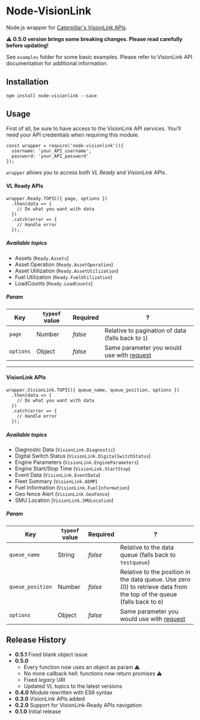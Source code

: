 Node-VisionLink
===============

Node.js wrapper for [Caterpillar's VisionLink APIs](https://APIDocumentation.myvisionlink.com).

:warning: **0.5.0 version brings some breaking changes. Please read carefully before updating!**

See `examples` folder for some basic examples. Please refer to VisionLink API documentation for additional information.

## Installation

    npm install node-visionlink --save

## Usage

First of all, be sure to have access to the VisionLink API services. You'll need your API credentials when requiring this module.

    const wrapper = require('node-visionlink')({
      username: 'your_API_username',
      password: 'your_API_password'
    });

`wrapper` allows you to access both *VL Ready* and *VisionLink* APIs.

#### VL Ready APIs

    wrapper.Ready.TOPIC({ page, options })
      .then(data => {
        // Do what you want with data
      })
      .catch(error => {
        // Handle error
      });

##### Available topics

* Assets (`Ready.Assets`)
* Asset Operation (`Ready.AssetOperation`)
* Asset Utilization (`Ready.AssetUtilization`)
* Fuel Utilization (`Ready.FuelUtilization`)
* LoadCounts (`Ready.LoadCounts`)

##### Param

Key | `typeof` value | Required | ?
--- | --- | --- | ---
`page` | Number | *false* | Relative to pagination of data (falls back to `1`)
`options` | Object | *false* | Same parameter you would use with [request](https://github.com/request/request)

---

#### VisionLink APIs

    wrapper.VisionLink.TOPIC({ queue_name, queue_position, options })
      .then(data => {
        // Do what you want with data
      })
      .catch(error => {
        // Handle error
      });

##### Available topics

* Diagnostic Data (`VisionLink.Diagnostic`)
* Digital Switch Status (`VisionLink.DigitalSwitchStatus`)
* Engine Parameters (`VisionLink.EngineParameters`)
* Engine Start/Stop Time (`VisionLink.StartStop`)
* Event Data (`VisionLink.EventData`)
* Fleet Summary (`VisionLink.AEMP`)
* Fuel Information (`VisionLink.FuelInformation`)
* Geo fence Alert (`VisionLink.GeoFence`)
* SMU Location (`VisionLink.SMULocation`)

##### Param

Key | `typeof` value | Required | ?
--- | --- | --- | ---
`queue_name` | String | *false* | Relative to the data queue (falls back to `testqueue`)
`queue_position` | Number | *false* | Relative to the position in the data queue. Use zero (0) to retrieve data from the top of the queue (falls back to `0`)
`options` | Object | *false* | Same parameter you would use with [request](https://github.com/request/request)

## Release History

* **0.5.1** Fixed blank object issue
* **0.5.0**
  * Every function now uses an object as param :warning:
  * No more callback hell: functions now return promises :warning:
  * Fixed *legacy* URI
  * Updated VL topics to the latest versions
* **0.4.0** Module rewritten with ES6 syntax
* **0.3.0** VisionLink APIs added
* **0.2.0** Support for VisionLink-Ready APIs navigation
* **0.1.0** Initial release
